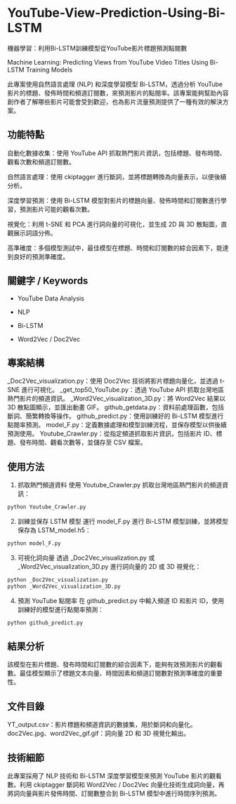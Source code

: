 # YouTube-View-Prediction-Using-Bi-LSTM
機器學習：利用Bi-LSTM訓練模型從YouTube影片標題預測點閱數

Machine Learning: Predicting Views from YouTube Video Titles Using Bi-LSTM Training Models

此專案使用自然語言處理 (NLP) 和深度學習模型 Bi-LSTM，透過分析 YouTube 影片的標題、發佈時間和頻道訂閱數，來預測影片的點閱率。該專案能夠幫助內容創作者了解哪些影片可能會受到歡迎，也為影片流量預測提供了一種有效的解決方案。

## 功能特點
自動化數據收集：使用 YouTube API 抓取熱門影片資訊，包括標題、發布時間、觀看次數和頻道訂閱數。

自然語言處理：使用 ckiptagger 進行斷詞，並將標題轉換為向量表示，以便後續分析。

深度學習預測：使用 Bi-LSTM 模型對影片的標題向量、發佈時間和訂閱數進行學習，預測影片可能的觀看次數。

視覺化：利用 t-SNE 和 PCA 進行詞向量的可視化，並生成 2D 與 3D 散點圖，直觀展示詞語分佈。

高準確度：多個模型測試中，最佳模型在標題、時間和訂閱數的綜合因素下，能達到良好的預測準確度。

## 關鍵字 / Keywords
- YouTube Data Analysis

- NLP

- Bi-LSTM

- Word2Vec / Doc2Vec

## 專案結構
_Doc2Vec_visualization.py：使用 Doc2Vec 技術將影片標題向量化，並透過 t-SNE 進行可視化。
_get_top50_YouTube.py：透過 YouTube API 抓取台灣地區熱門影片的頻道資訊。
_Word2Vec_visualization_3D.py：將 Word2Vec 結果以 3D 散點圖顯示，並匯出動畫 GIF。
github_getdata.py：資料前處理函數，包括斷詞、簡繁轉換等操作。
github_predict.py：使用訓練好的 Bi-LSTM 模型進行點閱率預測。
model_F.py：定義數據處理和模型訓練流程，並保存模型以供後續預測使用。
Youtube_Crawler.py：從指定頻道抓取影片資訊，包括影片 ID、標題、發布時間、觀看次數等，並儲存至 CSV 檔案。

## 使用方法
1. 抓取熱門頻道資料
使用 Youtube_Crawler.py 抓取台灣地區熱門影片的頻道資訊：

```bash
python Youtube_Crawler.py
```

2. 訓練並保存 LSTM 模型
運行 model_F.py 進行 Bi-LSTM 模型訓練，並將模型保存為 LSTM_model.h5：

```bash
python model_F.py
```

3. 可視化詞向量
透過 _Doc2Vec_visualization.py 或 _Word2Vec_visualization_3D.py 進行詞向量的 2D 或 3D 視覺化：

```bash
python _Doc2Vec_visualization.py
python _Word2Vec_visualization_3D.py
```

4. 預測 YouTube 點閱率
在 github_predict.py 中輸入頻道 ID 和影片 ID，使用訓練好的模型進行點閱率預測：

```bash
python github_predict.py
```

## 結果分析
該模型在影片標題、發布時間和訂閱數的綜合因素下，能夠有效預測影片的觀看數。最佳模型顯示了標題文本向量、時間因素和頻道訂閱數對預測準確度的重要性。

## 文件目錄
YT_output.csv：影片標題和頻道資訊的數據集，用於斷詞和向量化。
doc2Vec.jpg、word2Vec_gif.gif：詞向量 2D 和 3D 視覺化輸出。

## 技術細節
此專案採用了 NLP 技術和 Bi-LSTM 深度學習模型來預測 YouTube 影片的觀看數。利用 ckiptagger 斷詞和 Word2Vec / Doc2Vec 向量化技術生成詞向量，再將詞向量與影片發佈時間、訂閱數整合到 Bi-LSTM 模型中進行時間序列預測。
